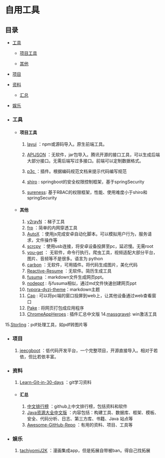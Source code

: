



# 自用工具

## 目录

- [工具](#工具) 

  - [项目工具](#项目工具) 

  - [其他](#其他) 

- [项目](#项目) 
- [资料](#资料) 
  - [汇总](#汇总) 
- [娱乐](#娱乐) 



- ### 工具

  - #### 项目工具

    1. [layui](https://github.com/layui/layui) ：npm或源码导入。原生前端工具。

    2. [APIJSON](https://github.com/Tencent/APIJSON) ：无软件，jar包导入。腾讯开源的接口工具，可以生成后端大部分接口。无需后端写过多接口。前端可以定制数据格式。

    3. [p3c ](https://github.com/alibaba/p3c) ：插件。根据编码规范文档来提示代码编写规范
    
    4. [shiro](https://github.com/apache/shiro) : springboot的安全权限控制框架，基于springSecurity
    
    5. [sureness](https://github.com/dromara/sureness): 基于RBAC的权限框架，性能、使用难度小于shiro和springSecurity
  - #### 其他
    1. [v2rayN](https://github.com/2dust/v2rayN) ：梯子工具
    2. [frp](https://github.com/fatedier/frp) ：简单的内网穿透工具
    3. [AutoX](https://github.com/kkevsekk1/AutoX) ：使用js完成安卓自动化脚本。可以模拟用户行为，服务请求，文件操作等
    4. [scrcpy](https://github.com/Genymobile/scrcpy) ：使用usb连接，将安卓设备投屏至pc，延迟慢。无需root
    5. [you-get](https://github.com/soimort/you-get) ： 无软件，命令行执行。爬虫工具，视频适配大部分平台，图片、音频等不是很多。语言为 <font title="blue">python</font> 
    6. [carbon](https://github.com/carbon-app/carbon) ：无软件，可用插件。将代码生成图片，美化代码
    7. [Reactive-Resume](https://github.com/AmruthPillai/Reactive-Resume?tab=readme-ov-file) ：无软件。简历生成工具
    8. [fusuma](https://github.com/hiroppy/fusuma) ：markdown文件生成网页ppt。
    9. [nodeppt](https://github.com/ksky521/nodeppt) : 与fusuma相似，通过md文件快速创建网页ppt
    10. [typora-dyzj-theme](https://github.com/muggledy/typora-dyzj-theme)：markdown主题
    11. [Cap](https://github.com/CapSoftware/Cap?tab=readme-ov-file) : 可以将pc端的窗口投屏到web上，让其他设备通过web查看窗口
    12. [Pake](https://github.com/tw93/Pake) : 将网页打包成应用程序
    13. [ChromeAppHeroes](https://github.com/zhaoolee/ChromeAppHeroes) : 插件汇总中文版
14.[massgravel](https://github.com/massgravel/Microsoft-Activation-Scripts): win激活工具
   
15.[Storling](https://github.com/Stirling-Tools/Stirling-PDF)：pdf处理工具，如pdf转图片等
   



- ### 项目

  1. [jeecgboot](https://github.com/jeecgboot/jeecg-boot) ：低代码开发平台，一个完整项目，开源直接导入。相对于若依，但比若依丰富。


- ### 资料

  1. [Learn-Git-in-30-days](https://github.com/doggy8088/Learn-Git-in-30-days) ：git学习资料

  - #### 汇总

     1. [中文排行榜](https://github.com/GrowingGit/GitHub-Chinese-Top-Charts) ：github上中文排行榜，包括资料和软件
     2. [Java资源大全中文版](https://github.com/jobbole/awesome-java-cn) ：内容包括：构建工具、数据库、框架、模板、安全、代码分析、日志、第三方库、书籍、Java 站点等
     3. [Awesome-GitHub-Repo](https://github.com/Wechat-ggGitHub/Awesome-GitHub-Repo) ：有用的资料、项目、工具等


- ### 娱乐

   1. [tachiyomiJ2K](https://github.com/Jays2Kings/tachiyomiJ2K) ：漫画集成app，但是拓展自带被ban。得自己找拓展

